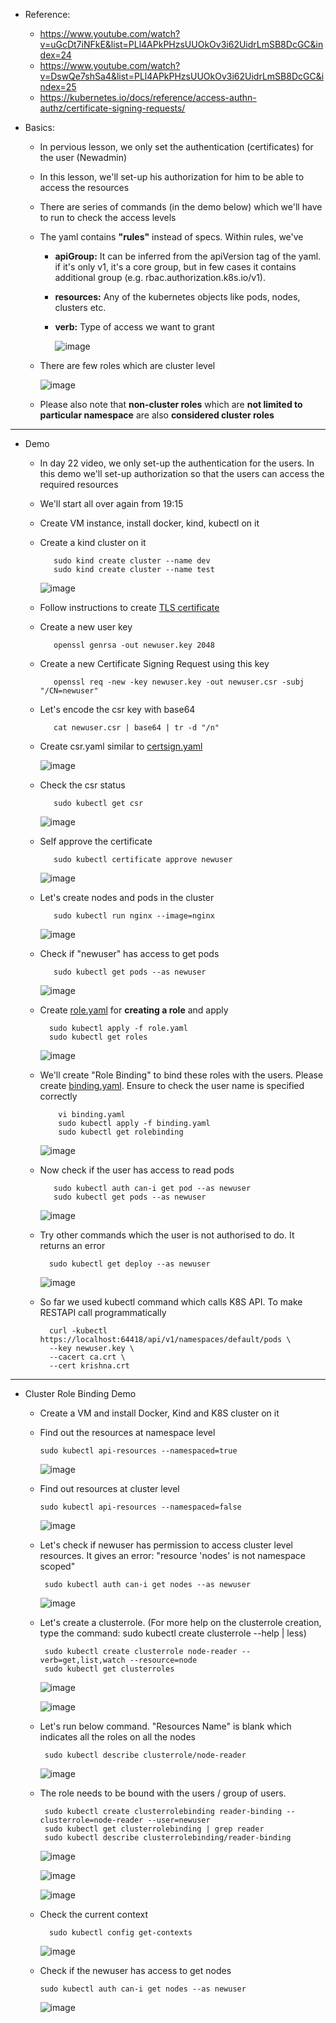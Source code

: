 - Reference:
  - https://www.youtube.com/watch?v=uGcDt7iNFkE&list=PLl4APkPHzsUUOkOv3i62UidrLmSB8DcGC&index=24
  - https://www.youtube.com/watch?v=DswQe7shSa4&list=PLl4APkPHzsUUOkOv3i62UidrLmSB8DcGC&index=25
  - https://kubernetes.io/docs/reference/access-authn-authz/certificate-signing-requests/

- Basics:
  - In pervious lesson, we only set the authentication (certificates) for the user (Newadmin)
  - In this lesson, we'll set-up his authorization for him to be able to access the resources
  - There are series of commands (in the demo below) which we'll have to run to check the access levels
  - The yaml contains **"rules"** instead of specs. Within rules, we've
    - **apiGroup:** It can be inferred from the apiVersion tag of the yaml. if it's only v1, it's a core group, but in few cases it contains additional group (e.g. rbac.authorization.k8s.io/v1).
    - **resources:** Any of the kubernetes objects like pods, nodes, clusters etc.
    - **verb:** Type of access we want to grant


       ![image](https://github.com/user-attachments/assets/9d2290d3-04e7-4fe6-b924-079772d5b416)

  - There are few roles which are cluster level

     ![image](https://github.com/user-attachments/assets/c647d946-261a-4a67-932b-0d26b4aab1f7)

  - Please also note that **non-cluster roles** which are **not limited to particular namespace** are also **considered cluster roles**
      
 -----------------------------------------------------------------------
- Demo
   - In day 22 video, we only set-up the authentication for the users. In this demo we'll set-up authorization so that the users can access the required resources
  
   - We'll start all over again from 19:15
  
   - Create VM instance, install docker, kind, kubectl on it
  
   - Create a kind cluster on it

            sudo kind create cluster --name dev
            sudo kind create cluster --name test

      ![image](https://github.com/user-attachments/assets/d3544bde-2e31-46af-83dc-de7dd98395b6)

   - Follow instructions to create [TLS certificate](https://github.com/Ajit1279/GCP_Learning/blob/main/Docker_K8S/K8S/concepts/241018_TLSCerts_in_K8S.md)
  
   - Create a new user key

            openssl genrsa -out newuser.key 2048

   - Create a new Certificate Signing Request using this key

            openssl req -new -key newuser.key -out newuser.csr -subj "/CN=newuser"

   - Let's encode the csr key with base64

            cat newuser.csr | base64 | tr -d "/n"

   - Create csr.yaml similar to [certsign.yaml](https://github.com/Ajit1279/GCP_Learning/blob/main/Docker_K8S/K8S/concepts/certsign.yaml)
   
       ![image](https://github.com/user-attachments/assets/7e09e5ca-7ab5-4799-bf56-90abe46b0c47)

   - Check the csr status

            sudo kubectl get csr

        ![image](https://github.com/user-attachments/assets/4fabf94b-6037-4460-8ce1-773f3f98ba5e)

   - Self approve the certificate

            sudo kubectl certificate approve newuser

        ![image](https://github.com/user-attachments/assets/b01f2f6f-84a7-4fa4-ade0-b1e1f0567cf9)

   - Let's create nodes and pods in the cluster

            sudo kubectl run nginx --image=nginx

        ![image](https://github.com/user-attachments/assets/c3e8d9d1-6301-494a-b070-ce372435705d)


   - Check if "newuser" has access to get pods

            sudo kubectl get pods --as newuser


     ![image](https://github.com/user-attachments/assets/0677e45c-683c-465d-bd5d-73ed16060b6f)


   - Create [role.yaml](https://github.com/Ajit1279/GCP_Learning/blob/main/Docker_K8S/K8S/concepts/role.yaml) for **creating a role** and apply

           sudo kubectl apply -f role.yaml
           sudo kubectl get roles

        ![image](https://github.com/user-attachments/assets/a8754cf9-59b2-4487-a1a9-cda2f087ab50)

   - We'll create "Role Binding" to bind these roles with the users. Please create [binding.yaml](https://github.com/Ajit1279/GCP_Learning/blob/main/Docker_K8S/K8S/concepts/binding.yaml). Ensure to check the user name is specified correctly

             vi binding.yaml
             sudo kubectl apply -f binding.yaml
             sudo kubectl get rolebinding

        ![image](https://github.com/user-attachments/assets/42c94b43-6e90-4de7-b5c5-944b880bd0bd)

   - Now check if the user has access to read pods

            sudo kubectl auth can-i get pod --as newuser
            sudo kubectl get pods --as newuser

        ![image](https://github.com/user-attachments/assets/3d122ddf-33de-47da-b031-f94a4a2d7313)


   - Try other commands which the user is not authorised to do. It returns an error

           sudo kubectl get deploy --as newuser

        ![image](https://github.com/user-attachments/assets/a2e2e166-0409-429f-97de-6c4256c55d7b)

   - So far we used kubectl command which calls K8S API. To make RESTAPI call programmatically

           curl -kubectl https://localhost:64418/api/v1/namespaces/default/pods \
           --key newuser.key \
           --cacert ca.crt \
           --cert krishna.crt  

---------------------------------------------------------------
- Cluster Role Binding Demo

  - Create a VM and install Docker, Kind and K8S cluster on it
    
  - Find out the resources at namespace level

        sudo kubectl api-resources --namespaced=true
      
     ![image](https://github.com/user-attachments/assets/3c63246a-99e3-41f4-913c-a251ddf54512)

  - Find out resources at cluster level

        sudo kubectl api-resources --namespaced=false

      ![image](https://github.com/user-attachments/assets/2a8a92e8-0ed3-451a-89e6-91692ffd8d31)

  - Let's check if newuser has permission to access cluster level resources. It gives an error: "resource 'nodes' is not namespace scoped"

         sudo kubectl auth can-i get nodes --as newuser

      ![image](https://github.com/user-attachments/assets/21839132-369d-478d-ba42-fd28fa33f437)

  - Let's create a clusterrole. (For more help on the clusterrole creation, type the command: sudo kubectl create clusterrole --help | less)

         sudo kubectl create clusterrole node-reader --verb=get,list,watch --resource=node
         sudo kubectl get clusterroles

      ![image](https://github.com/user-attachments/assets/62accf8a-2801-441a-aaef-957d567fdf4e)

      ![image](https://github.com/user-attachments/assets/bda34ae1-b553-4035-9d17-ecc4aabbbd2e)

       
  - Let's run below command. "Resources Name" is blank which indicates all the roles on all the nodes

         sudo kubectl describe clusterrole/node-reader

      ![image](https://github.com/user-attachments/assets/943f88cc-9d08-4a65-8d36-26bcbde6888d)

  - The role needs to be bound with the users / group of users.

         sudo kubectl create clusterrolebinding reader-binding --clusterrole=node-reader --user=newuser
         sudo kubectl get clusterrolebinding | grep reader
         sudo kubectl describe clusterrolebinding/reader-binding

      ![image](https://github.com/user-attachments/assets/ce120ad7-d36a-40cb-b650-50488ad9ea6c)


      ![image](https://github.com/user-attachments/assets/93439b00-9292-4fe6-8878-11b11dab5d05)
    

      ![image](https://github.com/user-attachments/assets/71967ebc-1976-46b9-b901-a859f588721d)

  - Check the current context
 
          sudo kubectl config get-contexts


      ![image](https://github.com/user-attachments/assets/0d58c8bc-2b8f-4a57-bbb6-cffd00c47a35)

  -  Check if the newuser has access to get nodes

         sudo kubectl auth can-i get nodes --as newuser

      ![image](https://github.com/user-attachments/assets/0dc62cea-0443-4b3e-8459-6d7dead13332)

  

